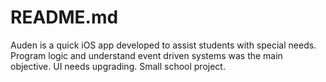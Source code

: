 # README.md
Auden is a quick iOS app developed to assist students with special needs. Program logic and understand event driven systems was the main objective. UI needs upgrading. Small school project.
